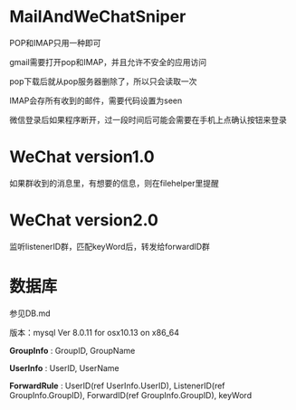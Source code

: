 # MailAndWeChatSniper

POP和IMAP只用一种即可

gmail需要打开pop和IMAP，并且允许不安全的应用访问

pop下载后就从pop服务器删除了，所以只会读取一次

IMAP会存所有收到的邮件，需要代码设置为seen

微信登录后如果程序断开，过一段时间后可能会需要在手机上点确认按钮来登录



# WeChat version1.0 
如果群收到的消息里，有想要的信息，则在filehelper里提醒


# WeChat version2.0
监听listenerID群，匹配keyWord后，转发给forwardID群

# 数据库

参见DB.md

版本：mysql  Ver 8.0.11 for osx10.13 on x86_64


**GroupInfo** : GroupID, GroupName

**UserInfo** : UserID, UserName

**ForwardRule** : UserID(ref UserInfo.UserID), ListenerID(ref GroupInfo.GroupID), ForwardID(ref GroupInfo.GroupID), keyWord
